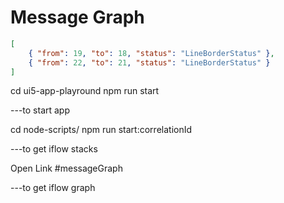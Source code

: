 # Message Graph

```json
[
    { "from": 19, "to": 18, "status": "LineBorderStatus" },
    { "from": 22, "to": 21, "status": "LineBorderStatus" }
]
```

cd ui5-app-playround
npm run start 

---to start app

cd node-scripts/
npm run start:correlationId

---to get iflow stacks

Open Link #messageGraph

---to get iflow graph
